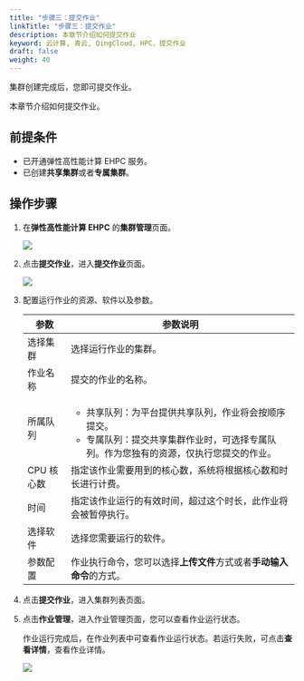 ```yaml
---
title: "步骤三：提交作业"
linkTitle: "步骤三：提交作业"
description: 本章节介绍如何提交作业
keyword: 云计算, 青云, QingCloud, HPC，提交作业
draft: false
weight: 40
---
```


集群创建完成后，您即可提交作业。

本章节介绍如何提交作业。

## 前提条件

- 已开通弹性高性能计算 EHPC 服务。
- 已创建**共享集群**或者**专属集群**。

## 操作步骤

1. 在**弹性高性能计算 EHPC** 的**集群管理**页面。

   ![](../../_images/qs_ehpc_list.png)

2. 点击**提交作业**，进入**提交作业**页面。

   ![](../../_images/qs_ehpc_submit.png)

3. 配置运行作业的资源、软件以及参数。

   | 参数       | 参数说明                                                     |
   | ---------- | ------------------------------------------------------------ |
   | 选择集群   | 选择运行作业的集群。                                         |
   | 作业名称   | 提交的作业的名称。                                           |
   | 所属队列   | <ul><li>共享队列：为平台提供共享队列，作业将会按顺序提交。</li><li>专属队列：提交共享集群作业时，可选择专属队列。作为您独有的资源，仅执行您提交的作业。</li></ul> |
   | CPU 核心数 | 指定该作业需要用到的核心数，系统将根据核心数和时长进行计费。 |
   | 时间       | 指定该作业运行的有效时间，超过这个时长，此作业将会被暂停执行。 |
   | 选择软件   | 选择您需要运行的软件。                                       |
   | 参数配置   | 作业执行命令，您可以选择**上传文件**方式或者**手动输入命令**的方式。 |

4. 点击**提交作业**，进入集群列表页面。

5. 点击**作业管理**，进入作业管理页面，您可以查看作业运行状态。

   作业运行完成后，在作业列表中可查看作业运行状态。若运行失败，可点击**查看详情**，查看作业详情。
   
   ![](../../_images/qs_ehpc_job_running.png)

